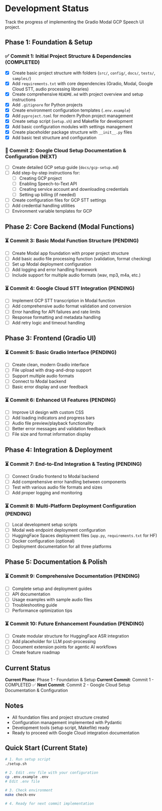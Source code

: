 # Development Status

Track the progress of implementing the Gradio Modal GCP Speech UI project.

## Phase 1: Foundation & Setup

### ✅ Commit 1: Initial Project Structure & Dependencies (COMPLETED)
- [x] Create basic project structure with folders (`src/`, `config/`, `docs/`, `tests/`, `samples/`)
- [x] Add `requirements.txt` with core dependencies (Gradio, Modal, Google Cloud STT, audio processing libraries)
- [x] Create comprehensive `README.md` with project overview and setup instructions
- [x] Add `.gitignore` for Python projects
- [x] Create environment configuration templates (`.env.example`)
- [x] Add `pyproject.toml` for modern Python project management
- [x] Create setup script (`setup.sh`) and Makefile for development
- [x] Add basic configuration modules with settings management
- [x] Create placeholder package structure with `__init__.py` files
- [x] Add basic test structure and configuration

### 🔄 Commit 2: Google Cloud Setup Documentation & Configuration (NEXT)
- [ ] Create detailed GCP setup guide (`docs/gcp-setup.md`)
- [ ] Add step-by-step instructions for:
  - [ ] Creating GCP project
  - [ ] Enabling Speech-to-Text API
  - [ ] Creating service account and downloading credentials
  - [ ] Setting up billing (if needed)
- [ ] Create configuration files for GCP STT settings
- [ ] Add credential handling utilities
- [ ] Environment variable templates for GCP

## Phase 2: Core Backend (Modal Functions)

### ⏳ Commit 3: Basic Modal Function Structure (PENDING)
- [ ] Create Modal app foundation with proper project structure
- [ ] Add basic audio file processing function (validation, format checking)
- [ ] Set up Modal deployment configuration
- [ ] Add logging and error handling framework
- [ ] Include support for multiple audio formats (wav, mp3, m4a, etc.)

### ⏳ Commit 4: Google Cloud STT Integration (PENDING)
- [ ] Implement GCP STT transcription in Modal function
- [ ] Add comprehensive audio format validation and conversion
- [ ] Error handling for API failures and rate limits
- [ ] Response formatting and metadata handling
- [ ] Add retry logic and timeout handling

## Phase 3: Frontend (Gradio UI)

### ⏳ Commit 5: Basic Gradio Interface (PENDING)
- [ ] Create clean, modern Gradio interface
- [ ] File upload with drag-and-drop support
- [ ] Support multiple audio formats
- [ ] Connect to Modal backend
- [ ] Basic error display and user feedback

### ⏳ Commit 6: Enhanced UI Features (PENDING)
- [ ] Improve UI design with custom CSS
- [ ] Add loading indicators and progress bars
- [ ] Audio file preview/playback functionality
- [ ] Better error messages and validation feedback
- [ ] File size and format information display

## Phase 4: Integration & Deployment

### ⏳ Commit 7: End-to-End Integration & Testing (PENDING)
- [ ] Connect Gradio frontend to Modal backend
- [ ] Add comprehensive error handling between components
- [ ] Test with various audio file formats and sizes
- [ ] Add proper logging and monitoring

### ⏳ Commit 8: Multi-Platform Deployment Configuration (PENDING)
- [ ] Local development setup scripts
- [ ] Modal web endpoint deployment configuration
- [ ] HuggingFace Spaces deployment files (`app.py`, `requirements.txt` for HF)
- [ ] Docker configuration (optional)
- [ ] Deployment documentation for all three platforms

## Phase 5: Documentation & Polish

### ⏳ Commit 9: Comprehensive Documentation (PENDING)
- [ ] Complete setup and deployment guides
- [ ] API documentation
- [ ] Usage examples with sample audio files
- [ ] Troubleshooting guide
- [ ] Performance optimization tips

### ⏳ Commit 10: Future Enhancement Foundation (PENDING)
- [ ] Create modular structure for HuggingFace ASR integration
- [ ] Add placeholder for LLM post-processing
- [ ] Document extension points for agentic AI workflows
- [ ] Create feature roadmap

## Current Status

**Current Phase**: Phase 1 - Foundation & Setup
**Current Commit**: Commit 1 - COMPLETED ✅
**Next Commit**: Commit 2 - Google Cloud Setup Documentation & Configuration

## Notes

- All foundation files and project structure created
- Configuration management implemented with Pydantic
- Development tools (setup script, Makefile) ready
- Ready to proceed with Google Cloud integration documentation

## Quick Start (Current State)

```bash
# 1. Run setup script
./setup.sh

# 2. Edit .env file with your configuration
cp .env.example .env
# Edit .env file

# 3. Check environment
make check-env

# 4. Ready for next commit implementation
```

